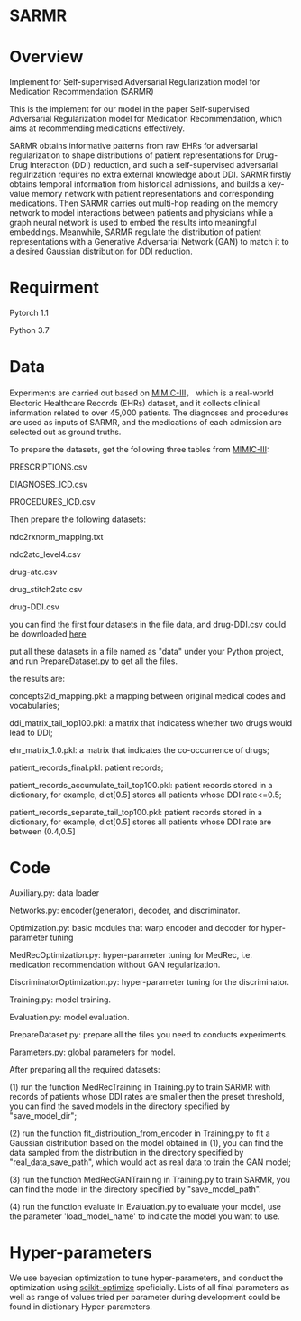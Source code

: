 # SARMR

# Overview
Implement for Self-supervised Adversarial Regularization model for Medication Recommendation (SARMR)

This is the implement for our model in the paper Self-supervised Adversarial Regularization model for Medication Recommendation, which aims at recommending medications effectively. 

SARMR obtains informative patterns from raw EHRs for adversarial regularization to shape distributions of patient representations for Drug-Drug Interaction (DDI) reduction, and such a self-supervised adversarial regulrization requires no extra external knowledge about DDI. SARMR firstly obtains temporal information from historical admissions, and builds a key-value memory network with patient representations and corresponding medications. Then SARMR carries out multi-hop reading on the memory network to model interactions between patients and physicians while a graph neural network is used to embed the results into meaningful embeddings. Meanwhile, SARMR regulate the distribution of patient representations with a Generative Adversarial Network (GAN) to match it to a desired Gaussian distribution for DDI reduction.

# Requirment
Pytorch 1.1

Python 3.7

# Data

Experiments are carried out based on [MIMIC-III](https://mimic.physionet.org)， which is a real-world Electoric Healthcare Records (EHRs) dataset, and it collects clinical information related to over 45,000 patients. The diagnoses and procedures are used as inputs of SARMR, and the medications of each admission are selected out as ground truths.

To prepare the datasets, get the following three tables from [MIMIC-III](https://mimic.physionet.org):

PRESCRIPTIONS.csv

DIAGNOSES_ICD.csv

PROCEDURES_ICD.csv

Then prepare the following datasets:

ndc2rxnorm_mapping.txt

ndc2atc_level4.csv

drug-atc.csv

drug_stitch2atc.csv

drug-DDI.csv

you can find the first four datasets in the file data, and drug-DDI.csv could be downloaded [here](https://www.dropbox.com/s/8os4pd2zmp2jemd/drug-DDI.csv?dl=0)

put all these datasets in a file named as "data" under your Python project, and run PrepareDataset.py to get all the files.

the results are:

concepts2id_mapping.pkl: a mapping between original medical codes and vocabularies;

ddi_matrix_tail_top100.pkl: a matrix that indicatess whether two drugs would lead to DDI;

ehr_matrix_1.0.pkl: a matrix that indicates the co-occurrence of drugs;

patient_records_final.pkl: patient records;

patient_records_accumulate_tail_top100.pkl: patient records stored in a dictionary, for example, dict[0.5] stores all patients whose DDI rate<=0.5;

patient_records_separate_tail_top100.pkl: patient records stored in a dictionary, for example, dict[0.5] stores all patients whose DDI rate are between (0.4,0.5]

# Code

Auxiliary.py: data loader

Networks.py: encoder(generator), decoder, and discriminator.

Optimization.py: basic modules that warp encoder and decoder for hyper-parameter tuning

MedRecOptimization.py: hyper-parameter tuning for MedRec, i.e. medication recommendation without GAN regularization.

DiscriminatorOptimization.py: hyper-parameter tuning for the discriminator.

Training.py: model training.

Evaluation.py: model evaluation.

PrepareDataset.py: prepare all the files you need to conducts experiments.

Parameters.py: global parameters for model.

After preparing all the required datasets:

(1) run the function MedRecTraining in Training.py to train SARMR with records of patients whose DDI rates are smaller then the preset threshold, you can find the saved models in the directory specified by "save_model_dir";

(2) run the function fit_distribution_from_encoder in Training.py to fit a Gaussian distribution based on the model obtained in (1), you can find the data sampled from the distribution in the directory specified by "real_data_save_path", which would act as real data to train the GAN model;

(3) run the function MedRecGANTraining in Training.py to train SARMR, you can find the model in the directory specified by "save_model_path".

(4) run the function evaluate in Evaluation.py to evaluate your model, use the parameter 'load_model_name' to indicate the model you want to use.

# Hyper-parameters
We use bayesian optimization to tune hyper-parameters, and conduct the optimization using [scikit-optimize](https://github.com/scikit-optimize/scikit-optimize) speficially. Lists of all final parameters as well as range of values tried per parameter during development could be found in dictionary Hyper-parameters.


